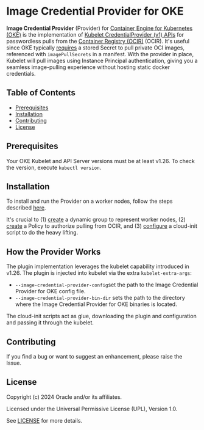 # Image Credential Provider for OKE

<b>Image Credential Provider</b> (Provider) for  [Container Engine for Kubernetes (OKE)](https://www.oracle.com/cloud/cloud-native/container-engine-kubernetes/) is the implementation of [Kubelet CredentialProvider (v1) APIs](https://kubernetes.io/docs/reference/config-api/kubelet-credentialprovider.v1/) for passwordless pulls from the [Container Registry (OCIR)](https://www.oracle.com/cloud/cloud-native/container-registry/) (OCIR). It's useful since OKE typically [requires](https://docs.oracle.com/en-us/iaas/Content/ContEng/Tasks/contengpullingimagesfromocir.htm) a stored Secret to pull private OCI images, referenced with `imagePullSecrets` in a manifest. With the provider in place, Kubelet will pull images using Instance Principal authentication, giving you a seamless image-pulling experience without hosting static docker credentials.

## Table of Contents
- [Prerequisites](#prerequisites)
- [Installation](#installation)
- [Contributing](#contributing)
- [License](#license)

## Prerequisites 
Your OKE Kubelet and API Server versions must be at least v1.26. To check the version, execute `kubectl version`.


## Installation
To install and run the Provider on a worker nodes, follow the steps described [here](/examples/run-on-worker-instance-principal/). 

It's crucial to (1) [create](#1-create-dynamic-group-for-oke-worker-nodes) a dynamic group to represent worker nodes, (2) [create](#2-create-policy-to-pull-images) a Policy to authorize pulling from OCIR, and (3) [configure](#3-configure-cloud-init-for-oke-node-pool) a cloud-init script to do the heavy lifting.

## How the Provider Works

The plugin implementation leverages the kubelet capability introduced in v1.26. The plugin is injected into kubelet via the extra `kubelet-extra-args`:
- `--image-credential-provider-config`set the path to the Image Credential Provider for OKE config file.
- `--image-credential-provider-bin-dir` sets the path to the directory where the Image Credential Provider for OKE binaries is located.

The cloud-init scripts act as glue, downloading the plugin and configuration and passing it through the kubelet.

## Contributing

If you find a bug or want to suggest an enhancement, please raise the Issue.

## License
Copyright (c) 2024 Oracle and/or its affiliates.

Licensed under the Universal Permissive License (UPL), Version 1.0.

See [LICENSE](LICENSE) for more details.